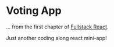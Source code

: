 # Voting App

... from the first chapter of [Fullstack React](https://www.newline.co/fullstack-react/).

Just another coding along react mini-app!
